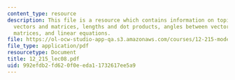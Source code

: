 ```yaml
---
content_type: resource
description: This file is a resource which contains information on topics like basic
  vectors and matrices, lengths and dot products, angles between vectors, planes and
  matrices, and linear equations.
file: https://ol-ocw-studio-app-qa.s3.amazonaws.com/courses/12-215-modern-navigation-fall-2006/992efdb2fd620f0eeda11732617ee5a9_12_215_lec08.pdf
file_type: application/pdf
resourcetype: Document
title: 12_215_lec08.pdf
uid: 992efdb2-fd62-0f0e-eda1-1732617ee5a9
---
```

